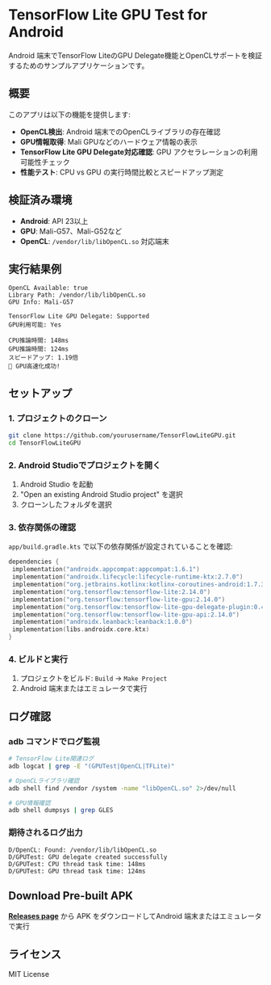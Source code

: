 # TensorFlow Lite GPU Test for Android

Android 端末でTensorFlow LiteのGPU Delegate機能とOpenCLサポートを検証するためのサンプルアプリケーションです。

## 概要

このアプリは以下の機能を提供します:

- **OpenCL検出**: Android 端末でのOpenCLライブラリの存在確認
- **GPU情報取得**: Mali GPUなどのハードウェア情報の表示
- **TensorFlow Lite GPU Delegate対応確認**: GPU アクセラレーションの利用可能性チェック
- **性能テスト**: CPU vs GPU の実行時間比較とスピードアップ測定

## 検証済み環境

- **Android**: API 23以上 
- **GPU**: Mali-G57、Mali-G52など 
- **OpenCL**: `/vendor/lib/libOpenCL.so` 対応端末

## 実行結果例

```
OpenCL Available: true
Library Path: /vendor/lib/libOpenCL.so
GPU Info: Mali-G57

TensorFlow Lite GPU Delegate: Supported
GPU利用可能: Yes

CPU推論時間: 148ms
GPU推論時間: 124ms
スピードアップ: 1.19倍
🚀 GPU高速化成功! 
```

## セットアップ

### 1. プロジェクトのクローン

```bash
git clone https://github.com/yourusername/TensorFlowLiteGPU.git
cd TensorFlowLiteGPU
```

### 2. Android Studioでプロジェクトを開く

1. Android Studio を起動
2. "Open an existing Android Studio project" を選択
3. クローンしたフォルダを選択

### 3. 依存関係の確認

`app/build.gradle.kts` で以下の依存関係が設定されていることを確認:

```kotlin
dependencies {
 implementation("androidx.appcompat:appcompat:1.6.1")
 implementation("androidx.lifecycle:lifecycle-runtime-ktx:2.7.0")
 implementation("org.jetbrains.kotlinx:kotlinx-coroutines-android:1.7.3")
 implementation("org.tensorflow:tensorflow-lite:2.14.0")
 implementation("org.tensorflow:tensorflow-lite-gpu:2.14.0")
 implementation("org.tensorflow:tensorflow-lite-gpu-delegate-plugin:0.4.4")
 implementation("org.tensorflow:tensorflow-lite-gpu-api:2.14.0")
 implementation("androidx.leanback:leanback:1.0.0")
 implementation(libs.androidx.core.ktx)
}
```

### 4. ビルドと実行

1. プロジェクトをビルド: `Build` → `Make Project`
2. Android 端末またはエミュレータで実行

## ログ確認

### adb コマンドでログ監視

```bash
# TensorFlow Lite関連ログ
adb logcat | grep -E "(GPUTest|OpenCL|TFLite)"

# OpenCLライブラリ確認
adb shell find /vendor /system -name "libOpenCL.so" 2>/dev/null

# GPU情報確認
adb shell dumpsys | grep GLES
```

### 期待されるログ出力

```
D/OpenCL: Found: /vendor/lib/libOpenCL.so
D/GPUTest: GPU delegate created successfully
D/GPUTest: CPU thread task time: 148ms
D/GPUTest: GPU thread task time: 124ms
```

## Download Pre-built APK

**[Releases page](https://github.com/nehori/TensorFlowLiteGPU/releases)** から APK をダウンロードしてAndroid 端末またはエミュレータで実行

## ライセンス

MIT License
